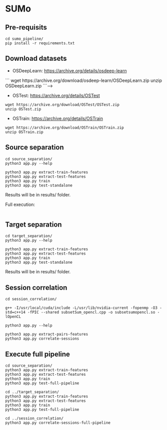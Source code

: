 # SUMo

## Pre-requisits
```
cd sumo_pipeline/
pip install -r requirements.txt
```

## Download datasets
* OSDeepLearn: https://archive.org/details/osdeep-learn
<!-->```
wget https://archive.org/download/osdeep-learn/OSDeepLearn.zip
unzip OSDeepLearn.zip
```-->

* OSTest: https://archive.org/details/OSTest
```
wget https://archive.org/download/OSTest/OSTest.zip
unzip OSTest.zip
```

* OSTrain: https://archive.org/details/OSTrain
```
wget https://archive.org/download/OSTrain/OSTrain.zip
unzip OSTrain.zip
```

## Source separation
```
cd source_separation/
python3 app.py --help

python3 app.py extract-train-features
python3 app.py extract-test-features
python3 app.py train 
python3 app.py test-standalone
```

Results will be in results/ folder.

Full execution:
```

```

## Target separation
```
cd target_separation/
python3 app.py --help

python3 app.py extract-train-features
python3 app.py extract-test-features
python3 app.py train 
python3 app.py test-standalone
```

Results will be in results/ folder.

## Session correlation
```
cd session_correlation/

g++ -I/usr/local/cuda/include -L/usr/lib/nvidia-current -fopenmp -O3 -std=c++14 -fPIC --shared subsetSum_opencl.cpp -o subsetsumopencl.so -lOpenCL

python3 app.py --help

python3 app.py extract-pairs-features
python3 app.py correlate-sessions
```

## Execute full pipeline
```
cd source_separation/
python3 app.py extract-train-features
python3 app.py extract-test-features
python3 app.py train 
python3 app.py test-full-pipeline 

cd ../target_separation/
python3 app.py extract-train-features
python3 app.py extract-test-features
python3 app.py train 
python3 app.py test-full-pipeline 

cd ../session_correlation/
python3 app.py correlate-sessions-full-pipeline

```
